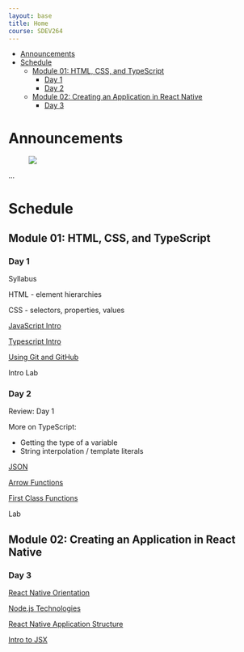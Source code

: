 ```yaml
---
layout: base
title: Home
course: SDEV264
---
```


- [Announcements](#announcements)
- [Schedule](#schedule)
  - [Module 01: HTML, CSS, and TypeScript](#module-01-html-css-and-typescript)
    - [Day 1](#day-1)
    - [Day 2](#day-2)
  - [Module 02: Creating an Application in React Native](#module-02-creating-an-application-in-react-native)
    - [Day 3](#day-3)

# Announcements

<figure>
    <span>
        <img src="https://randymorgan.files.wordpress.com/2012/11/get_smart_shoe_phone.jpg" style="">
    </span>
</figure>

...

# Schedule

## Module 01: HTML, CSS, and TypeScript

### Day 1

Syllabus

HTML - element hierarchies

CSS - selectors, properties, values

[JavaScript Intro](../SDEV255/javascript_intro.html?course=SDEV264)

[Typescript Intro](typescript_intro.md)

[Using Git and GitHub](../common/git.html?course=SDEV264)

Intro Lab

### Day 2

Review: Day 1

More on TypeScript:

- Getting the type of a variable
- String interpolation / template literals

[JSON](../SDEV255/json.html?course=SDEV264)

[Arrow Functions](arrow_functions.md)

[First Class Functions](first_class_functions.md)

Lab

## Module 02: Creating an Application in React Native

### Day 3

[React Native Orientation](react_native_orientation.md)

[Node.js Technologies](nodejs.md)

[React Native Application Structure](react_native_application_structure.md)

[Intro to JSX](jsx_intro.md)
